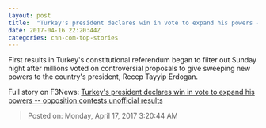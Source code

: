 ```yaml
---
layout: post
title:  "Turkey's president declares win in vote to expand his powers -- opposition contests unofficial results"
date: 2017-04-16 22:20:44Z
categories: cnn-com-top-stories
---
```


First results in Turkey's constitutional referendum began to filter out Sunday night after millions voted on controversial proposals to give sweeping new powers to the country's president, Recep Tayyip Erdogan.


Full story on F3News: [Turkey's president declares win in vote to expand his powers -- opposition contests unofficial results](http://www.f3nws.com/n/uTyUfE)

> Posted on: Monday, April 17, 2017 3:20:44 AM
